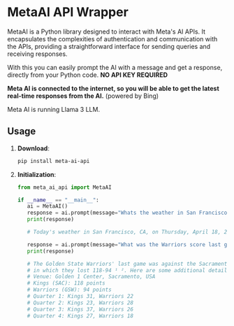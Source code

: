 # MetaAI API Wrapper

MetaAI is a Python library designed to interact with Meta's AI APIs. It encapsulates the complexities of authentication and communication with the APIs, providing a straightforward interface for sending queries and receiving responses.

With this you can easily prompt the AI with a message and get a response, directly from your Python code. **NO API KEY REQUIRED**

**Meta AI is connected to the internet, so you will be able to get the latest real-time responses from the AI.** (powered by Bing)

Meta AI is running Llama 3 LLM.

## Usage
1. **Download**:

   ```bash
   pip install meta-ai-api
   ```
   
2. **Initialization**:

   ```python
   from meta_ai_api import MetaAI
   
   if __name__ == "__main__":
      ai = MetaAI()
      response = ai.prompt(message="Whats the weather in San Francisco today? And what is the date?")
      print(response)
   
      # Today's weather in San Francisco, CA, on Thursday, April 18, 2024, is mostly sunny and not as warm, with a high of 71 degrees Fahrenheit and a low of 51 degrees Fahrenheit ¹. The wind is coming from the west-southwest direction at a speed between 8 and 10 miles per hour, and the chance of precipitation is 25% ².
   
      response = ai.prompt(message="What was the Warriors score last game?")
      print(response)
   
      # The Golden State Warriors' last game was against the Sacramento Kings on April 16, 2024, at the Golden 1 Center, 
      # in which they lost 118-94 ¹ ². Here are some additional details about the game ¹:
      # Venue: Golden 1 Center, Sacramento, USA
      # Kings (SAC): 118 points
      # Warriors (GSW): 94 points
      # Quarter 1: Kings 31, Warriors 22
      # Quarter 2: Kings 23, Warriors 28
      # Quarter 3: Kings 37, Warriors 26
      # Quarter 4: Kings 27, Warriors 18

   
    ```
